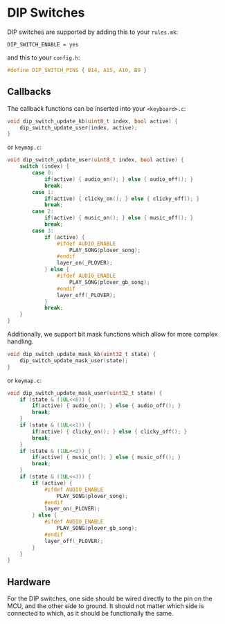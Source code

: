 # DIP Switches

DIP switches are supported by adding this to your `rules.mk`:

    DIP_SWITCH_ENABLE = yes

and this to your `config.h`:

```c
#define DIP_SWITCH_PINS { B14, A15, A10, B9 }
```

## Callbacks

The callback functions can be inserted into your `<keyboard>.c`:

```c
void dip_switch_update_kb(uint8_t index, bool active) { 
    dip_switch_update_user(index, active); 
}
```


or `keymap.c`:

```c
void dip_switch_update_user(uint8_t index, bool active) { 
    switch (index) {
        case 0:
            if(active) { audio_on(); } else { audio_off(); }
            break;
        case 1:
            if(active) { clicky_on(); } else { clicky_off(); }
            break;
        case 2:
            if(active) { music_on(); } else { music_off(); }
            break;
        case 3:
            if (active) {
                #ifdef AUDIO_ENABLE
                    PLAY_SONG(plover_song);
                #endif
                layer_on(_PLOVER);
            } else {
                #ifdef AUDIO_ENABLE
                    PLAY_SONG(plover_gb_song);
                #endif
                layer_off(_PLOVER);
            }
            break;
    }
}
```

Additionally, we support bit mask functions which allow for more complex handling. 


```c
void dip_switch_update_mask_kb(uint32_t state) { 
    dip_switch_update_mask_user(state); 
}
```


or `keymap.c`:

```c
void dip_switch_update_mask_user(uint32_t state) { 
    if (state & (1UL<<0)) {
        if(active) { audio_on(); } else { audio_off(); }
        break;
    }
    if (state & (1UL<<1)) {
        if(active) { clicky_on(); } else { clicky_off(); }
        break;
    }
    if (state & (1UL<<2)) {
        if(active) { music_on(); } else { music_off(); }
        break;
    }
    if (state & (1UL<<3)) {
        if (active) {
            #ifdef AUDIO_ENABLE
                PLAY_SONG(plover_song);
            #endif
            layer_on(_PLOVER);
        } else {
            #ifdef AUDIO_ENABLE
                PLAY_SONG(plover_gb_song);
            #endif
            layer_off(_PLOVER);
        }
    }
}
```


## Hardware

For the DIP switches, one side should be wired directly to the pin on the MCU, and the other side to ground.  It should not matter which side is connected to which, as it should be functionally the same. 
